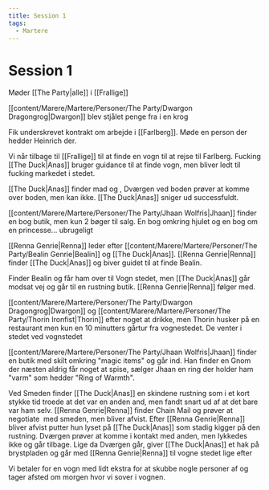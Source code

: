 ```yaml
---
title: Session 1
tags:
  - Martere
---
```

# Session 1
Møder [[The Party|alle]] i [[Frallige]]


[[content/Marere/Martere/Personer/The Party/Dwargon Dragongrog|Dwargon]] blev stjålet penge fra i en krog

  
Fik underskrevet kontrakt om arbejde i [[Farlberg]]. Møde en person der hedder Heinrich der.

  
Vi når tilbage til [[Frallige]] til at finde en vogn til at rejse til Farlberg. Fucking [[The Duck|Anas]] bruger guidance til at finde vogn, men bliver ledt til fucking markedet i stedet.


[[The Duck|Anas]] finder mad og , Dværgen ved boden prøver at komme over boden, men kan ikke. [[The Duck|Anas]] sniger ud successfuldt.
  

[[content/Marere/Martere/Personer/The Party/Jhaan Wolfris|Jhaan]] finder en bog butik, men kun 2 bøger til salg. En bog omkring hjulet og en bog om en princesse... ubrugeligt


[[Renna Genrie|Renna]] leder efter [[content/Marere/Martere/Personer/The Party/Bealin Genrie|Bealin]] og [[The Duck|Anas]]. [[Renna Genrie|Renna]] finder [[The Duck|Anas]] og biver guidet til at finde Bealin.

Finder Bealin og får ham over til Vogn stedet, men [[The Duck|Anas]] går modsat vej og går til en rustning butik. [[Renna Genrie|Renna]] følger med.


[[content/Marere/Martere/Personer/The Party/Dwargon Dragongrog|Dwargon]] og [[content/Marere/Martere/Personer/The Party/Thorin Ironfist|Thorin]] efter noget at drikke, men Thorin husker på en restaurant men kun en 10 minutters gårtur fra vognestedet. De venter i stedet ved vognstedet


[[content/Marere/Martere/Personer/The Party/Jhaan Wolfris|Jhaan]] finder en butik med skilt omkring "magic items" og går ind. Han finder en Gnom der næsten aldrig får noget at spise, sælger Jhaan en ring der holder ham "varm" som hedder "Ring of Warmth".


Ved Smeden finder [[The Duck|Anas]] en skindene rustning som i et kort stykke tid troede at det var en anden and, men fandt snart ud af at det bare var ham selv. [[Renna Genrie|Renna]] finder Chain Mail og prøver at negotiate  med smeden, men bliver afvist. Efter [[Renna Genrie|Renna]] bliver afvist putter hun lyset på [[The Duck|Anas]] som stadig kigger på den rustning. Dværgen prøver at komme i kontakt med anden, men lykkedes ikke og går tilbage. Lige da Dværgen går, giver [[The Duck|Anas]] et hak på brystpladen og går med [[Renna Genrie|Renna]] til vogne stedet lige efter  

Vi betaler for en vogn med lidt ekstra for at skubbe nogle personer af og tager afsted om morgen hvor vi sover i vognen.
